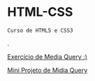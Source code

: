 # HTML-CSS
    Curso de HTML5 e CSS3
.



<a href="https://joseeduas.github.io/HTML-CSS/exercicios/ex026/media-querie002/mq002.html">Exercício de Media Query :)</a>

<a href="https://joseeduas.github.io/HTML-CSS/exercicios/ex026/media-query005/mq005.html"> Mini Projeto de Midia Query